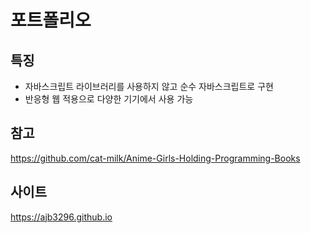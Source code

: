 # 포트폴리오

## 특징
* 자바스크립트 라이브러리를 사용하지 않고 순수 자바스크립트로 구현
* 반응형 웹 적용으로 다양한 기기에서 사용 가능

## 참고
https://github.com/cat-milk/Anime-Girls-Holding-Programming-Books

## 사이트
https://ajb3296.github.io
